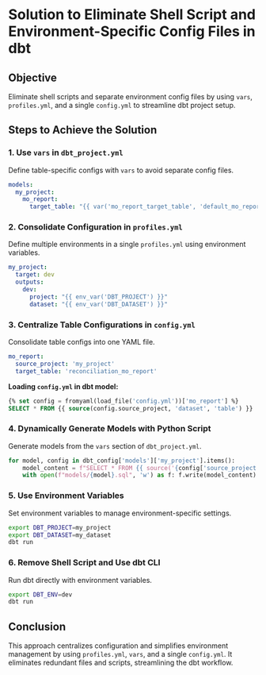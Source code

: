 
# Solution to Eliminate Shell Script and Environment-Specific Config Files in dbt

## Objective

Eliminate shell scripts and separate environment config files by using `vars`, `profiles.yml`, and a single `config.yml` to streamline dbt project setup.

## Steps to Achieve the Solution

### 1. Use `vars` in `dbt_project.yml`

Define table-specific configs with `vars` to avoid separate config files.

```yaml
models:
  my_project:
    mo_report:
      target_table: "{{ var('mo_report_target_table', 'default_mo_report') }}"
```

### 2. Consolidate Configuration in `profiles.yml`

Define multiple environments in a single `profiles.yml` using environment variables.

```yaml
my_project:
  target: dev
  outputs:
    dev:
      project: "{{ env_var('DBT_PROJECT') }}"
      dataset: "{{ env_var('DBT_DATASET') }}"
```

### 3. Centralize Table Configurations in `config.yml`

Consolidate table configs into one YAML file.

```yaml
mo_report:
  source_project: 'my_project'
  target_table: 'reconciliation_mo_report'
```

**Loading `config.yml` in dbt model:**

```sql
{% set config = fromyaml(load_file('config.yml'))['mo_report'] %}
SELECT * FROM {{ source(config.source_project, 'dataset', 'table') }}
```

### 4. Dynamically Generate Models with Python Script

Generate models from the `vars` section of `dbt_project.yml`.

```python
for model, config in dbt_config['models']['my_project'].items():
    model_content = f"SELECT * FROM {{ source('{config['source_project']}', 'dataset', 'table') }}"
    with open(f"models/{model}.sql", 'w') as f: f.write(model_content)
```

### 5. Use Environment Variables

Set environment variables to manage environment-specific settings.

```bash
export DBT_PROJECT=my_project
export DBT_DATASET=my_dataset
dbt run
```

### 6. Remove Shell Script and Use dbt CLI

Run dbt directly with environment variables.

```bash
export DBT_ENV=dev
dbt run
```

## Conclusion

This approach centralizes configuration and simplifies environment management by using `profiles.yml`, `vars`, and a single `config.yml`. It eliminates redundant files and scripts, streamlining the dbt workflow.
